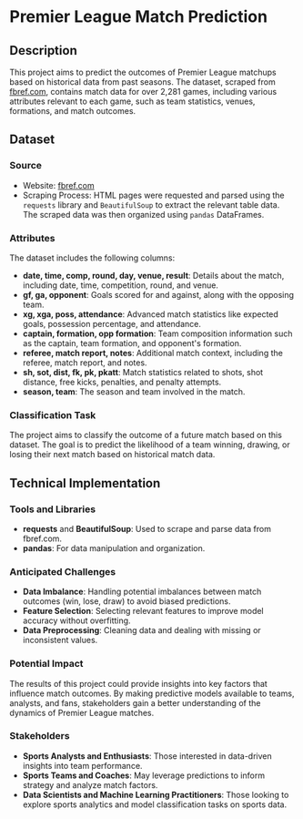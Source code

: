 # Premier League Match Prediction

## Description

This project aims to predict the outcomes of Premier League matchups based on historical data from past seasons. The dataset, scraped from [fbref.com](https://fbref.com/), contains match data for over 2,281 games, including various attributes relevant to each game, such as team statistics, venues, formations, and match outcomes.

## Dataset

### Source
- Website: [fbref.com](https://fbref.com/)
- Scraping Process: HTML pages were requested and parsed using the `requests` library and `BeautifulSoup` to extract the relevant table data. The scraped data was then organized using `pandas` DataFrames.

### Attributes
The dataset includes the following columns:
- **date, time, comp, round, day, venue, result**: Details about the match, including date, time, competition, round, and venue.
- **gf, ga, opponent**: Goals scored for and against, along with the opposing team.
- **xg, xga, poss, attendance**: Advanced match statistics like expected goals, possession percentage, and attendance.
- **captain, formation, opp formation**: Team composition information such as the captain, team formation, and opponent's formation.
- **referee, match report, notes**: Additional match context, including the referee, match report, and notes.
- **sh, sot, dist, fk, pk, pkatt**: Match statistics related to shots, shot distance, free kicks, penalties, and penalty attempts.
- **season, team**: The season and team involved in the match.

### Classification Task
The project aims to classify the outcome of a future match based on this dataset. The goal is to predict the likelihood of a team winning, drawing, or losing their next match based on historical match data.

## Technical Implementation

### Tools and Libraries
- **requests** and **BeautifulSoup**: Used to scrape and parse data from fbref.com.
- **pandas**: For data manipulation and organization.
  
### Anticipated Challenges
- **Data Imbalance**: Handling potential imbalances between match outcomes (win, lose, draw) to avoid biased predictions.
- **Feature Selection**: Selecting relevant features to improve model accuracy without overfitting.
- **Data Preprocessing**: Cleaning data and dealing with missing or inconsistent values.
  
### Potential Impact
The results of this project could provide insights into key factors that influence match outcomes. By making predictive models available to teams, analysts, and fans, stakeholders gain a better understanding of the dynamics of Premier League matches.

### Stakeholders
- **Sports Analysts and Enthusiasts**: Those interested in data-driven insights into team performance.
- **Sports Teams and Coaches**: May leverage predictions to inform strategy and analyze match factors.
- **Data Scientists and Machine Learning Practitioners**: Those looking to explore sports analytics and model classification tasks on sports data.

